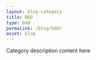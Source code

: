 ```yaml
---
layout: blog-category
title: BDD
type: bdd
permalink: /blog/bdd/
asset: blog
---
```


Category description content here
